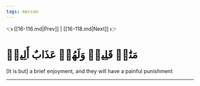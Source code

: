 ```yaml
---
tags: meccan
---
```


👈 [[16-116.md|Prev]] | [[16-118.md|Next]] 👉

# مَتَٰعٞ قَلِيلٞ وَلَهُمۡ عَذَابٌ أَلِيمٞ

[It is but] a brief enjoyment, and they will have a painful punishment

---


